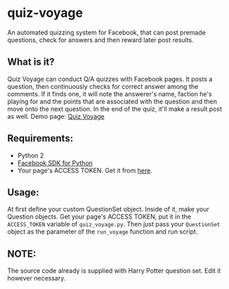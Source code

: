 # quiz-voyage
An automated quizzing system for Facebook, that can post premade questions, check for answers and then reward later post results.

## What is it?
Quiz Voyage can conduct Q/A quizzes with Facebook pages. It posts a question, then continuously checks for correct answer among the comments. If it finds one, it will note the answerer's name, faction he's playing for and the points that are associated with the question and then move onto the next question. In the end of the quiz, it'll make a result post as well.
Demo page: [Quiz Voyage](http://facebook.com/QuizVoyage)

## Requirements:
* Python 2
* [Facebook SDK for Python](https://github.com/mobolic/facebook-sdk)
* Your page's ACCESS TOKEN. Get it from [here](https://developers.facebook.com/tools/explorer/).

## Usage:
At first define your custom QuestionSet object. Inside of it, make your Question objects. Get your page's ACCESS TOKEN, put it in the `ACCESS_TOKEN` variable of `quiz_voyage.py`. Then just pass your `QuestionSet` object as the parameter of the `run_voyage` function and run script.

## NOTE:
The source code already is supplied with Harry Potter question set. Edit it however necessary.
